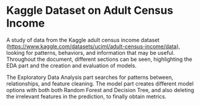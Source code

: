 # Kaggle Dataset on Adult Census Income

A study of data from the Kaggle adult census income dataset (https://www.kaggle.com/datasets/uciml/adult-census-income/data), looking for patterns, behaviors, and information that may be useful. Throughout the document, different sections can be seen, highlighting the EDA part and the creation and evaluation of models.

The Exploratory Data Analysis part searches for patterns between, relationships, and feature cleaning. The model part creates different model options with both both Random Forest and Decision Tree, and also deleting the irrelevant features in the prediction, to finally obtain metrics.